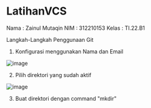 # LatihanVCS
Nama  : Zainul Mutaqin 
NIM   : 312210153
Kelas : TI.22.B1

Langkah-Langkah Penggunaan Git
1. Konfigurasi menggunakan Nama dan Email

![image](https://user-images.githubusercontent.com/115475424/196045383-4a27db6e-743b-41d2-8149-d5a301d0c42c.png)

2. Pilih direktori yang sudah aktif

![image](https://user-images.githubusercontent.com/115475424/196045480-9999852a-2beb-4517-a49e-7ad0419240aa.png)

3. Buat direktori dengan command "mkdir"
